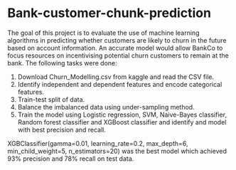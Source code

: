 # Bank-customer-chunk-prediction
The goal of this project is to evaluate the use of machine learning algorithms in predicting whether customers are likely to churn in the future based on account information.
An accurate model would allow BankCo to focus resources on incentivising potential churn customers to remain at the bank.
The following tasks were done:
1. Download Churn_Modelling.csv from kaggle and read the CSV file.
2. Identify independent and dependent features and encode categorical features.
3. Train-test split of data.
4. Balance the imbalanced data using under-sampling method.
5. Train the model using Logistic regression, SVM, Naive-Bayes classifier, Random forest classifier and XGBoost classifier and identify and model with best precision and recall.

XGBClassifier(gamma=0.01, learning_rate=0.2, max_depth=6, min_child_weight=5, n_estimators=20) was the best model which achieved 93% precision and 78% recall on test data.
